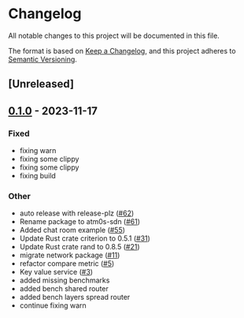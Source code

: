 # Changelog
All notable changes to this project will be documented in this file.

The format is based on [Keep a Changelog](https://keepachangelog.com/en/1.0.0/),
and this project adheres to [Semantic Versioning](https://semver.org/spec/v2.0.0.html).

## [Unreleased]

## [0.1.0](https://github.com/8xFF/atm0s-sdn/releases/tag/atm0s-sdn-layers-spread-router-v0.1.0) - 2023-11-17

### Fixed
- fixing warn
- fixing some clippy
- fixing some clippy
- fixing build

### Other
- auto release with release-plz ([#62](https://github.com/8xFF/atm0s-sdn/pull/62))
- Rename package to atm0s-sdn ([#61](https://github.com/8xFF/atm0s-sdn/pull/61))
- Added chat room example ([#55](https://github.com/8xFF/atm0s-sdn/pull/55))
- Update Rust crate criterion to 0.5.1 ([#31](https://github.com/8xFF/atm0s-sdn/pull/31))
- Update Rust crate rand to 0.8.5 ([#21](https://github.com/8xFF/atm0s-sdn/pull/21))
- migrate network package ([#11](https://github.com/8xFF/atm0s-sdn/pull/11))
- refactor compare metric ([#5](https://github.com/8xFF/atm0s-sdn/pull/5))
- Key value service ([#3](https://github.com/8xFF/atm0s-sdn/pull/3))
- added missing benchmarks
- added bench shared router
- added bench layers spread router
- continue fixing warn
